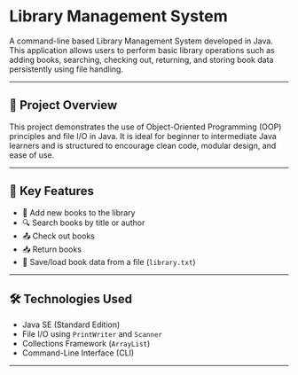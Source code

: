 # Library Management System

A command-line based Library Management System developed in Java. This application allows users to perform basic library operations such as adding books, searching, checking out, returning, and storing book data persistently using file handling.

---

## 📌 Project Overview

This project demonstrates the use of Object-Oriented Programming (OOP) principles and file I/O in Java. It is ideal for beginner to intermediate Java learners and is structured to encourage clean code, modular design, and ease of use.

---

## 🎯 Key Features

- 📘 Add new books to the library
- 🔍 Search books by title or author
- 📤 Check out books
- 📥 Return books
- 💾 Save/load book data from a file (`library.txt`)

---

## 🛠️ Technologies Used

- Java SE (Standard Edition)
- File I/O using `PrintWriter` and `Scanner`
- Collections Framework (`ArrayList`)
- Command-Line Interface (CLI)

---

